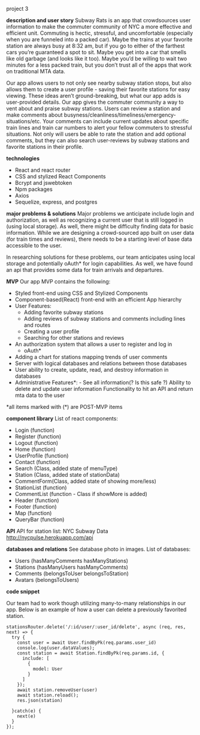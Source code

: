 project 3

**description and user story**
Subway Rats is an app that crowdsources user information to make the commuter community of NYC a more effective and efficient unit. Commuting is hectic, stressful, and uncomfortable (especially when you are funneled into a packed car). Maybe the trains at your favorite station are always busy at 8:32 am, but if you go to either of the farthest cars you’re guaranteed a spot to sit. Maybe you get into a car that smells like old garbage (and looks like it too). Maybe you’d be willing to wait two minutes for a less packed train, but you don’t trust all of the apps that work on traditional MTA data.

Our app allows users to not only see nearby subway station stops, but also allows them to create a user profile - saving their favorite stations for easy viewing. These ideas aren’t ground-breaking, but what our app adds is user-provided details. Our app gives the commuter community a way to vent about and praise subway stations. Users can review a station and make comments about busyness/cleanliness/timeliness/emergency-situations/etc. Your comments can include current updates about specific train lines and train car numbers to alert your fellow commuters to stressful situations. Not only will users be able to rate the station and add optional comments, but they can also search user-reviews by subway stations and favorite stations in their profile.

**technologies**

- React and react router
- CSS and stylized React Components
- Bcrypt and jswebtoken
- Npm packages
- Axios
- Sequelize, express, and postgres

**major problems & solutions**
Major problems we anticipate include login and authorization, as well as recognizing a current user that is still logged in (using local storage). As well, there might be difficulty finding data for basic information. While we are designing a crowd-sourced app built on user data (for train times and reviews), there needs to be a starting level of base data accessible to the user.

In researching solutions for these problems, our team anticipates using local storage and potentially oAuth\* for login capabilities. As well, we have found an api that provides some data for train arrivals and departures.

**MVP**
Our app MVP contains the following:

- Styled front-end using CSS and Stylized Components
- Component-based(React) front-end with an efficient App hierarchy
- User Features:
  - Adding favorite subway stations
  - Adding reviews of subway stations and comments including lines and routes
  - Creating a user profile
  - Searching for other stations and reviews
- An authorization system that allows a user to register and log in
  - oAuth\*
- Adding a chart for stations mapping trends of user comments
- Server with logical databases and relations between those databases
- User ability to create, update, read, and destroy information in databases
- Administrative Features\*: - See all information(? Is this safe ?)
  Ability to delete and update user information
  Functionality to hit an API and return mta data to the user

\*all items marked with (\*) are POST-MVP items

**component library**
List of react components:

- Login (function)
- Register (function)
- Logout (function)
- Home (function)
- UserProfile (function)
- Contact (function)
- Search (Class, added state of menuType)
- Station (Class, added state of stationData)
- CommentForm(Class, added state of showing more/less)
- StationList (function)
- CommentList (function - Class if showMore is added)
- Header (function)
- Footer (function)
- Map (function)
- QueryBar (function)

**API**
API for station list: NYC Subway Data http://nycpulse.herokuapp.com/api

**databases and relations**
See database photo in images.
List of databases:

- Users (hasManyComments hasManyStations)
- Stations (hasManyUsers hasManyComments)
- Comments (belongsToUser belongsToStation)
- Avatars (belongsToUsers)

**code snippet**

Our team had to work though utilizing many-to-many relationships in our app. Below is an example of how a user can delete a previously favorited station.

```
stationsRouter.delete('/:id/user/:user_id/delete', async (req, res, next) => {
  try {
    const user = await User.findByPk(req.params.user_id)
    console.log(user.dataValues);
    const station = await Station.findByPk(req.params.id, {
      include: [
        {
          model: User
        }
      ]
    });
    await station.removeUser(user)
    await station.reload();
    res.json(station)

  }catch(e) {
    next(e)
  }
});
```

